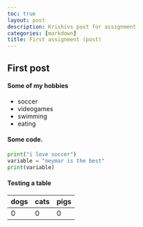 ```yaml
---
toc: true
layout: post
description: Krishivs post for assignment 
categories: [markdown]
title: First assignment (post)
---
```

## First post 

#### Some of my hobbies
- soccer
- videogames
- swimming 
- eating 




#### Some code. 

```python
print("i love soccer")
variable = "neymar is the best"
print(variable)
```

#### Testing a table

| dogs | cats | pigs |
|-|-|-|
| 0 | 0|0 |






